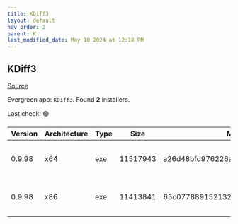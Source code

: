 ```yaml
---
title: KDiff3
layout: default
nav_order: 2
parent: K
last_modified_date: May 10 2024 at 12:18 PM
---
```


## KDiff3

[Source](https://kdiff3.sourceforge.net/)

Evergreen app: `KDiff3`. Found **2** installers.

Last check: 🟢

| Version | Architecture | Type | Size     | Md5                              | URI                                                                                                                                                                                                |
| ------- | ------------ | ---- | -------- | -------------------------------- | -------------------------------------------------------------------------------------------------------------------------------------------------------------------------------------------------- |
| 0.9.98  | x64          | exe  | 11517943 | a26d48bfd976226a026398e006b22d2c | [https://gigenet.dl.sourceforge.net/project/kdiff3/kdiff3/0.9.98/KDiff3-64bit-Setup_0.9.98-2.exe](https://gigenet.dl.sourceforge.net/project/kdiff3/kdiff3/0.9.98/KDiff3-64bit-Setup_0.9.98-2.exe) |
| 0.9.98  | x86          | exe  | 11413841 | 65c0778891521325b334f9cb98c3b041 | [https://gigenet.dl.sourceforge.net/project/kdiff3/kdiff3/0.9.98/KDiff3-32bit-Setup_0.9.98-3.exe](https://gigenet.dl.sourceforge.net/project/kdiff3/kdiff3/0.9.98/KDiff3-32bit-Setup_0.9.98-3.exe) |

